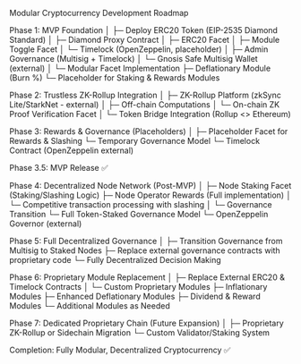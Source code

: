 Modular Cryptocurrency Development Roadmap

Phase 1: MVP Foundation
│
├─ Deploy ERC20 Token (EIP-2535 Diamond Standard)
│   ├─ Diamond Proxy Contract
│   ├─ ERC20 Facet
│   ├─ Module Toggle Facet
│   └─ Timelock (OpenZeppelin, placeholder)
│
├─ Admin Governance (Multisig + Timelock)
│   └─ Gnosis Safe Multisig Wallet (external)
│
└─ Modular Facet Implementation
    ├─ Deflationary Module (Burn %)
    └─ Placeholder for Staking & Rewards Modules

Phase 2: Trustless ZK-Rollup Integration
│
├─ ZK-Rollup Platform (zkSync Lite/StarkNet - external)
│   ├─ Off-chain Computations
│   └─ On-chain ZK Proof Verification Facet
│
└─ Token Bridge Integration (Rollup <> Ethereum)

Phase 3: Rewards & Governance (Placeholders)
│
├─ Placeholder Facet for Rewards & Slashing
└─ Temporary Governance Model
    └─ Timelock Contract (OpenZeppelin external)

Phase 3.5: MVP Release ✅

Phase 4: Decentralized Node Network (Post-MVP)
│
├─ Node Staking Facet (Staking/Slashing Logic)
├─ Node Operator Rewards (Full implementation)
│   └─ Competitive transaction processing with slashing
│
└─ Governance Transition
    └─ Full Token-Staked Governance Model
        └─ OpenZeppelin Governor (external)

Phase 5: Full Decentralized Governance
│
├─ Transition Governance from Multisig to Staked Nodes
├─ Replace external governance contracts with proprietary code
└─ Fully Decentralized Decision Making

Phase 6: Proprietary Module Replacement
│
├─ Replace External ERC20 & Timelock Contracts
│
└─ Custom Proprietary Modules
    ├─ Inflationary Modules
    ├─ Enhanced Deflationary Modules
    ├─ Dividend & Reward Modules
    └─ Additional Modules as Needed

Phase 7: Dedicated Proprietary Chain (Future Expansion)
│
├─ Proprietary ZK-Rollup or Sidechain Migration
└─ Custom Validator/Staking System

Completion: Fully Modular, Decentralized Cryptocurrency ✅